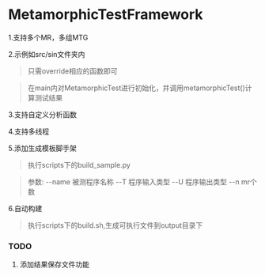 # MetamorphicTestFramework

1.支持多个MR，多组MTG

2.示例如src/sin文件夹内

>只需override相应的函数即可

>在main内对MetamorphicTest进行初始化，并调用metamorphicTest()计算测试结果

3.支持自定义分析函数

4.支持多线程

5.添加生成模板脚手架

>执行scripts下的build_sample.py

>参数:
>--name 被测程序名称
>--T 程序输入类型
>--U 程序输出类型
>--n mr个数

6.自动构建

>执行scripts下的build.sh,生成可执行文件到output目录下

### TODO

1. 添加结果保存文件功能